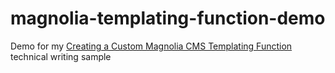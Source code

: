 # magnolia-templating-function-demo

Demo for my [Creating a Custom Magnolia CMS Templating Function](https://www.ryanpayne.dev/technical-writing/samples/creating-a-custom-magnolia-cms-templating-function.html) technical writing sample
